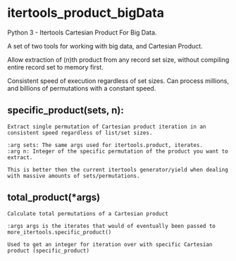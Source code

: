 # itertools_product_bigData
Python 3 - Itertools Cartesian Product For Big Data.

A set of two tools for working with big data, and Cartesian Product.

Allow extraction of (n)th product from any record set size, without compiling entire record set to memory first.

Consistent speed of execution regardless of set sizes. Can process millions, and billions of permutations with a constant speed.

## specific_product(sets, n):
```
Extract single permutation of Cartesian product iteration in an consistent speed regardless of list/set sizes.

:arg sets: The same args used for itertools.product, iterates.
:arg n: Integer of the specific permutation of the product you want to extract.

This is better then the current itertools generator/yield when dealing with massive amounts of sets/permutations.
```
## total_product(*args)
```
Calculate total permutations of a Cartesian product

:args args is the iterates that would of eventually been passed to more_itertools.specific_product()

Used to get an integer for iteration over with specific Cartesian product (specific_product)
```